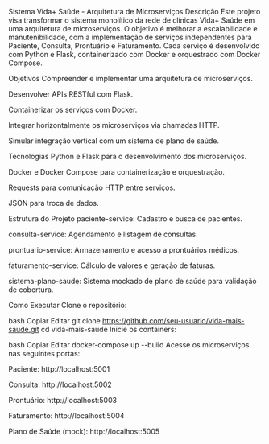 Sistema Vida+ Saúde - Arquitetura de Microserviços
Descrição
Este projeto visa transformar o sistema monolítico da rede de clínicas Vida+ Saúde em uma arquitetura de microserviços. O objetivo é melhorar a escalabilidade e manutenibilidade, com a implementação de serviços independentes para Paciente, Consulta, Prontuário e Faturamento. Cada serviço é desenvolvido com Python e Flask, containerizado com Docker e orquestrado com Docker Compose.

Objetivos
Compreender e implementar uma arquitetura de microserviços.

Desenvolver APIs RESTful com Flask.

Containerizar os serviços com Docker.

Integrar horizontalmente os microserviços via chamadas HTTP.

Simular integração vertical com um sistema de plano de saúde.

Tecnologias
Python e Flask para o desenvolvimento dos microserviços.

Docker e Docker Compose para containerização e orquestração.

Requests para comunicação HTTP entre serviços.

JSON para troca de dados.

Estrutura do Projeto
paciente-service: Cadastro e busca de pacientes.

consulta-service: Agendamento e listagem de consultas.

prontuario-service: Armazenamento e acesso a prontuários médicos.

faturamento-service: Cálculo de valores e geração de faturas.

sistema-plano-saude: Sistema mockado de plano de saúde para validação de cobertura.

Como Executar
Clone o repositório:

bash
Copiar
Editar
git clone https://github.com/seu-usuario/vida-mais-saude.git
cd vida-mais-saude
Inicie os containers:

bash
Copiar
Editar
docker-compose up --build
Acesse os microserviços nas seguintes portas:

Paciente: http://localhost:5001

Consulta: http://localhost:5002

Prontuário: http://localhost:5003

Faturamento: http://localhost:5004

Plano de Saúde (mock): http://localhost:5005